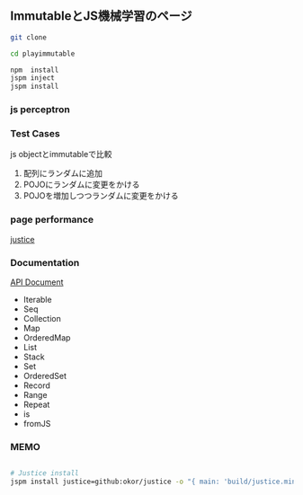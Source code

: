 ImmutableとJS機械学習のページ
----

```sh
git clone 

cd playimmutable

npm  install
jspm inject
jspm install

```

### js perceptron



### Test Cases

js objectとimmutableで比較

 1. 配列にランダムに追加
 1. POJOにランダムに変更をかける
 1. POJOを増加しつつランダムに変更をかける

### page performance

[justice](https://github.com/okor/justice)

### Documentation

[API Document](http://facebook.github.io/immutable-js/docs/#/)

 + Iterable
 + Seq
 + Collection
 + Map
 + OrderedMap
 + List
 + Stack
 + Set
 + OrderedSet
 + Record
 + Range
 + Repeat
 + is
 + fromJS


### MEMO

```sh

# Justice install
jspm install justice=github:okor/justice -o "{ main: 'build/justice.min.js'}"

```
